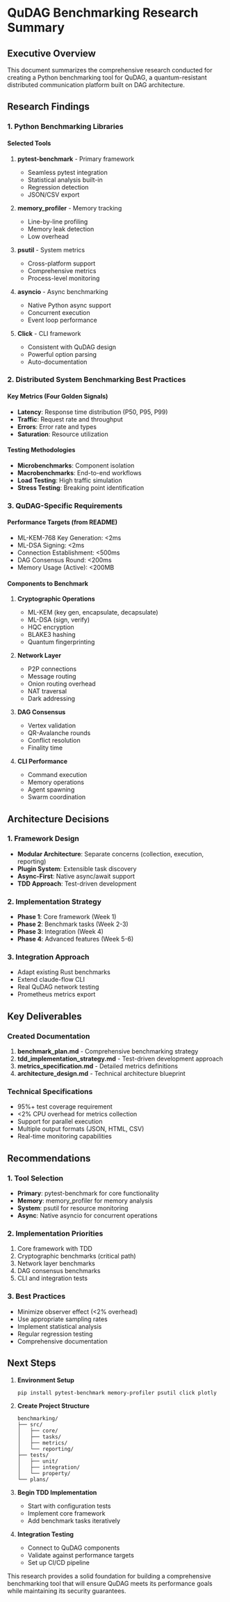 # QuDAG Benchmarking Research Summary

## Executive Overview

This document summarizes the comprehensive research conducted for creating a Python benchmarking tool for QuDAG, a quantum-resistant distributed communication platform built on DAG architecture.

## Research Findings

### 1. Python Benchmarking Libraries

#### Selected Tools
1. **pytest-benchmark** - Primary framework
   - Seamless pytest integration
   - Statistical analysis built-in
   - Regression detection
   - JSON/CSV export

2. **memory_profiler** - Memory tracking
   - Line-by-line profiling
   - Memory leak detection
   - Low overhead

3. **psutil** - System metrics
   - Cross-platform support
   - Comprehensive metrics
   - Process-level monitoring

4. **asyncio** - Async benchmarking
   - Native Python async support
   - Concurrent execution
   - Event loop performance

5. **Click** - CLI framework
   - Consistent with QuDAG design
   - Powerful option parsing
   - Auto-documentation

### 2. Distributed System Benchmarking Best Practices

#### Key Metrics (Four Golden Signals)
- **Latency**: Response time distribution (P50, P95, P99)
- **Traffic**: Request rate and throughput
- **Errors**: Error rate and types
- **Saturation**: Resource utilization

#### Testing Methodologies
- **Microbenchmarks**: Component isolation
- **Macrobenchmarks**: End-to-end workflows
- **Load Testing**: High traffic simulation
- **Stress Testing**: Breaking point identification

### 3. QuDAG-Specific Requirements

#### Performance Targets (from README)
- ML-KEM-768 Key Generation: <2ms
- ML-DSA Signing: <2ms
- Connection Establishment: <500ms
- DAG Consensus Round: <200ms
- Memory Usage (Active): <200MB

#### Components to Benchmark
1. **Cryptographic Operations**
   - ML-KEM (key gen, encapsulate, decapsulate)
   - ML-DSA (sign, verify)
   - HQC encryption
   - BLAKE3 hashing
   - Quantum fingerprinting

2. **Network Layer**
   - P2P connections
   - Message routing
   - Onion routing overhead
   - NAT traversal
   - Dark addressing

3. **DAG Consensus**
   - Vertex validation
   - QR-Avalanche rounds
   - Conflict resolution
   - Finality time

4. **CLI Performance**
   - Command execution
   - Memory operations
   - Agent spawning
   - Swarm coordination

## Architecture Decisions

### 1. Framework Design
- **Modular Architecture**: Separate concerns (collection, execution, reporting)
- **Plugin System**: Extensible task discovery
- **Async-First**: Native async/await support
- **TDD Approach**: Test-driven development

### 2. Implementation Strategy
- **Phase 1**: Core framework (Week 1)
- **Phase 2**: Benchmark tasks (Week 2-3)
- **Phase 3**: Integration (Week 4)
- **Phase 4**: Advanced features (Week 5-6)

### 3. Integration Approach
- Adapt existing Rust benchmarks
- Extend claude-flow CLI
- Real QuDAG network testing
- Prometheus metrics export

## Key Deliverables

### Created Documentation
1. **benchmark_plan.md** - Comprehensive benchmarking strategy
2. **tdd_implementation_strategy.md** - Test-driven development approach
3. **metrics_specification.md** - Detailed metrics definitions
4. **architecture_design.md** - Technical architecture blueprint

### Technical Specifications
- 95%+ test coverage requirement
- <2% CPU overhead for metrics collection
- Support for parallel execution
- Multiple output formats (JSON, HTML, CSV)
- Real-time monitoring capabilities

## Recommendations

### 1. Tool Selection
- **Primary**: pytest-benchmark for core functionality
- **Memory**: memory_profiler for memory analysis
- **System**: psutil for resource monitoring
- **Async**: Native asyncio for concurrent operations

### 2. Implementation Priorities
1. Core framework with TDD
2. Cryptographic benchmarks (critical path)
3. Network layer benchmarks
4. DAG consensus benchmarks
5. CLI and integration tests

### 3. Best Practices
- Minimize observer effect (<2% overhead)
- Use appropriate sampling rates
- Implement statistical analysis
- Regular regression testing
- Comprehensive documentation

## Next Steps

1. **Environment Setup**
   ```bash
   pip install pytest-benchmark memory-profiler psutil click plotly
   ```

2. **Create Project Structure**
   ```
   benchmarking/
   ├── src/
   │   ├── core/
   │   ├── tasks/
   │   ├── metrics/
   │   └── reporting/
   ├── tests/
   │   ├── unit/
   │   ├── integration/
   │   └── property/
   └── plans/
   ```

3. **Begin TDD Implementation**
   - Start with configuration tests
   - Implement core framework
   - Add benchmark tasks iteratively

4. **Integration Testing**
   - Connect to QuDAG components
   - Validate against performance targets
   - Set up CI/CD pipeline

This research provides a solid foundation for building a comprehensive benchmarking tool that will ensure QuDAG meets its performance goals while maintaining its security guarantees.